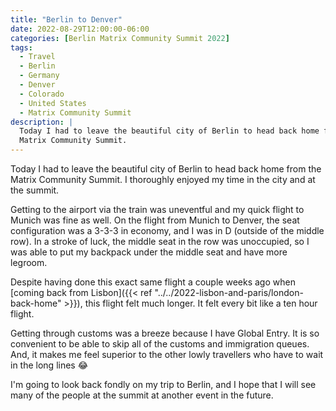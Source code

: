 ```yaml
---
title: "Berlin to Denver"
date: 2022-08-29T12:00:00-06:00
categories: [Berlin Matrix Community Summit 2022]
tags:
  - Travel
  - Berlin
  - Germany
  - Denver
  - Colorado
  - United States
  - Matrix Community Summit
description: |
  Today I had to leave the beautiful city of Berlin to head back home from the
  Matrix Community Summit.
---
```


Today I had to leave the beautiful city of Berlin to head back home from the
Matrix Community Summit. I thoroughly enjoyed my time in the city and at the
summit.

Getting to the airport via the train was uneventful and my quick flight to
Munich was fine as well. On the flight from Munich to Denver, the seat
configuration was a 3-3-3 in economy, and I was in D (outside of the middle
row). In a stroke of luck, the middle seat in the row was unoccupied, so I was
able to put my backpack under the middle seat and have more legroom.

Despite having done this exact same flight a couple weeks ago when [coming back
from Lisbon]({{< ref "../../2022-lisbon-and-paris/london-back-home" >}}), this
flight felt much longer. It felt every bit like a ten hour flight.

Getting through customs was a breeze because I have Global Entry. It is so
convenient to be able to skip all of the customs and immigration queues. And, it
makes me feel superior to the other lowly travellers who have to wait in the
long lines 😂

I'm going to look back fondly on my trip to Berlin, and I hope that I will see
many of the people at the summit at another event in the future.
